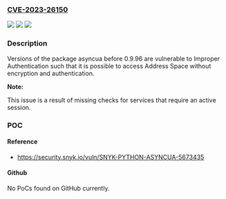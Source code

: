 ### [CVE-2023-26150](https://cve.mitre.org/cgi-bin/cvename.cgi?name=CVE-2023-26150)
![](https://img.shields.io/static/v1?label=Product&message=asyncua&color=blue)
![](https://img.shields.io/static/v1?label=Version&message=0%3C%200.9.96%20&color=brighgreen)
![](https://img.shields.io/static/v1?label=Vulnerability&message=Improper%20Authentication&color=brighgreen)

### Description

Versions of the package asyncua before 0.9.96 are vulnerable to Improper Authentication such that it is possible to access Address Space without encryption and authentication.**Note:**This issue is a result of missing checks for services that require an active session.

### POC

#### Reference
- https://security.snyk.io/vuln/SNYK-PYTHON-ASYNCUA-5673435

#### Github
No PoCs found on GitHub currently.

